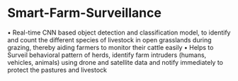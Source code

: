# Smart-Farm-Surveillance
• Real-time CNN based object detection and classification model, to identify and count the different species of livestock in open grasslands during grazing, thereby aiding farmers to monitor their cattle easily
• Helps to Surveil behavioral pattern of herds, identify farm intruders (humans, vehicles, animals) using drone and satellite data and notify immediately to protect the pastures and livestock
